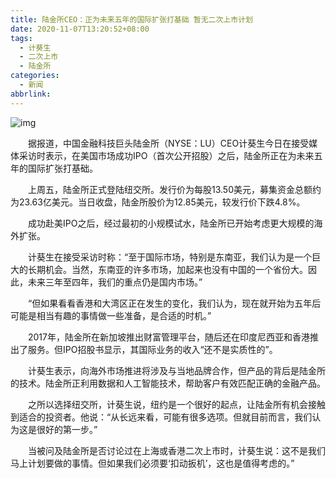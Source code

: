 ```yaml
---
title: 陆金所CEO：正为未来五年的国际扩张打基础 暂无二次上市计划
date: 2020-11-07T13:20:52+08:00
tags:
  - 计葵生
  - 二次上市
  - 陆金所
categories:
  - 新闻
abbrlink:
---
```


![img](https://cdn.jsdelivr.net/gh/yakeing/Documentation@main/Hexo/images/b697-kcieyvz7496918.png)

　　据报道，中国金融科技巨头陆金所（NYSE：LU）CEO计葵生今日在接受媒体采访时表示，在美国市场成功IPO（首次公开招股）之后，陆金所正在为未来五年的国际扩张打基础。

　　上周五，陆金所正式登陆纽交所。发行价为每股13.50美元，募集资金总额约为23.63亿美元。当日收盘，陆金所股价为12.85美元，较发行价下跌4.8%。

　　成功赴美IPO之后，经过最初的小规模试水，陆金所已开始考虑更大规模的海外扩张。

　　计葵生在接受采访时称：“至于国际市场，特别是东南亚，我们认为是一个巨大的长期机会。当然，东南亚的许多市场，加起来也没有中国的一个省份大。因此，未来三年至四年，我们的重点仍是国内市场。”

　　“但如果看看香港和大湾区正在发生的变化，我们认为，现在就开始为五年后可能是相当有趣的事情做一些准备，是合适的时机。”

　　2017年，陆金所在新加坡推出财富管理平台，随后还在印度尼西亚和香港推出了服务。但IPO招股书显示，其国际业务的收入“还不是实质性的”。

　　计葵生表示，向海外市场推进将涉及与当地品牌合作，但产品的背后是陆金所的技术。陆金所正利用数据和人工智能技术，帮助客户有效匹配正确的金融产品。

　　之所以选择纽交所，计葵生说，纽约是一个很好的起点，让陆金所有机会接触到适合的投资者。他说：“从长远来看，可能有很多选项。但就目前而言，我们认为这是很好的第一步。”

　　当被问及陆金所是否讨论过在上海或香港二次上市时，计葵生说：这不是我们马上计划要做的事情。但如果我们必须要‘扣动扳机’，这也是值得考虑的。”
